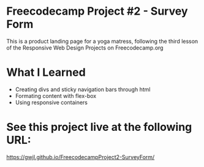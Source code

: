 # Freecodecamp Project #2 - Survey Form

This is a product landing page for a yoga matress, following the third lesson of the Responsive Web Design Projects on Freecodecamp.org

# What I Learned

* Creating divs and sticky navigation bars through html
* Formating content with flex-box
* Using responsive containers

# See this project live at the following URL: 

https://gwjl.github.io/FreecodecampProject2-SurveyForm/

